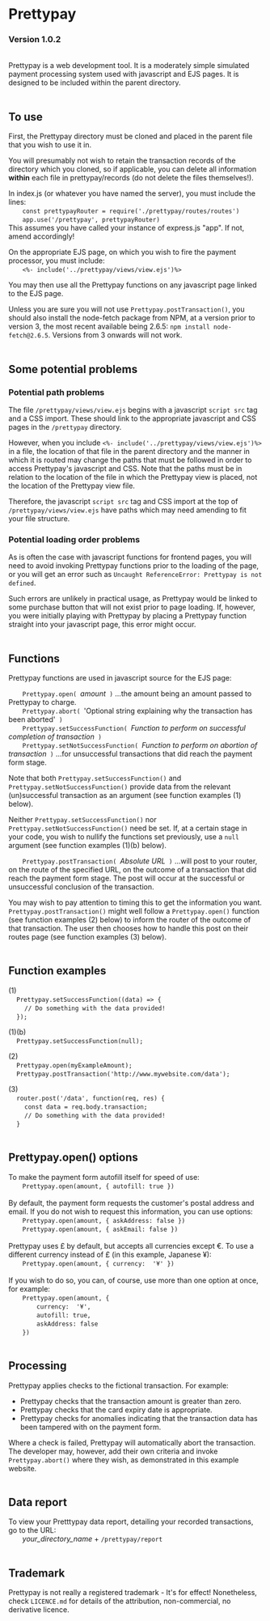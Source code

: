 # Prettypay
### Version 1.0.2
<br>
Prettypay is a web development tool. It is a moderately simple simulated payment processing system used with javascript and EJS pages. It is designed to be included within the parent directory.
<br><br>

## To use
First, the Prettypay directory must be cloned and placed in the parent file that you wish to use it in.<br>

You will presumably not wish to retain the transaction records of the directory which you cloned, so if applicable, you can delete all information **within** each file in prettypay/records (do not delete the files themselves!).<br>

In index.js (or whatever you have named the server), you must include the lines:<br>
&nbsp;&nbsp;&nbsp;&nbsp;&nbsp;&nbsp;&nbsp;`const prettypayRouter = require('./prettypay/routes/routes')`<br>
&nbsp;&nbsp;&nbsp;&nbsp;&nbsp;&nbsp;&nbsp;`app.use('/prettypay', prettypayRouter)`<br>
This assumes you have called your instance of express.js "app". If not, amend accordingly!

On the appropriate EJS page, on which you wish to fire the payment processor, you must include:<br>
&nbsp;&nbsp;&nbsp;&nbsp;&nbsp;&nbsp;&nbsp;`<%- include('../prettypay/views/view.ejs')%>`<br>

You may then use all the Prettypay functions on any javascript page linked to the EJS page.<br>

Unless you are sure you will not use `Prettypay.postTransaction()`, you should also install the node-fetch package from NPM, at a version prior to version 3, the most recent available being 2.6.5: `npm install node-fetch@2.6.5`. Versions from 3 onwards will not work.
<br><br>

## Some potential problems

### Potential path problems
The file `/prettypay/views/view.ejs` begins with a javascript `script src` tag and a CSS import. These should link to the appropriate javascript and CSS pages in the `/prettypay` directory. 

However, when you include `<%- include('../prettypay/views/view.ejs')%>` in a file, the location of that file in the parent directory and the manner in which it is routed may change the paths that must be followed in order to access Prettypay's javascript and CSS. Note that the paths must be in relation to the location of the file in which the Prettypay view is placed, not the location of the Prettypay view file.

Therefore, the javascript `script src` tag and CSS import at the top of `/prettypay/views/view.ejs` have paths which may need amending to fit your file structure.

### Potential loading order problems
As is often the case with javascript functions for frontend pages, you will need to avoid invoking Prettypay functions prior to the loading of the page, or you will get an error such as `Uncaught ReferenceError: Prettypay is not defined`. 

Such errors are unlikely in practical usage, as Prettypay would be linked to some purchase button that will not exist prior to page loading. If, however, you were initially playing with Prettypay by placing a Prettypay function straight into your javascript page, this error might occur.
<br><br>

## Functions
Prettypay functions are used in javascript source for the EJS page:<br>

&nbsp;&nbsp;&nbsp;&nbsp;&nbsp;&nbsp;&nbsp;`Prettypay.open( `*amount*` )` ...the amount being an amount passed to Prettypay to charge.<br>
&nbsp;&nbsp;&nbsp;&nbsp;&nbsp;&nbsp;&nbsp;`Prettypay.abort( `'Optional string explaining why the transaction has been aborted'` )`<br>
&nbsp;&nbsp;&nbsp;&nbsp;&nbsp;&nbsp;&nbsp;`Prettypay.setSuccessFunction( `*Function to perform on successful completion of transaction*` )`<br>
&nbsp;&nbsp;&nbsp;&nbsp;&nbsp;&nbsp;&nbsp;`Prettypay.setNotSuccessFunction( `*Function to perform on abortion of transaction*` )` ...for unsuccessful transactions that did reach the payment form stage.<br>

Note that both `Prettypay.setSuccessFunction()` and `Prettypay.setNotSuccessFunction()` provide data from the relevant (un)successful transaction as an argument (see function examples (1) below).<br>

Neither `Prettypay.setSuccessFunction()` nor `Prettypay.setNotSuccessFunction()` need be set. If, at a certain stage in your code, you wish to nullify the functions set previously, use a `null` argument (see function examples (1)(b) below).<br>

&nbsp;&nbsp;&nbsp;&nbsp;&nbsp;&nbsp;&nbsp;`Prettypay.postTransaction( `*Absolute URL*` )` ...will post to your router, on the route of the specified URL, on the outcome of a transaction that did reach the payment form stage. The post will occur at the successful or unsuccessful conclusion of the transaction.<br>

You may wish to pay attention to timing this to get the information you want. `Prettypay.postTransaction()` might well follow a  `Prettypay.open()` function (see function examples (2) below) to inform the router of the outcome of that transaction. The user then chooses how to handle this post on their routes page (see function examples (3) below).<br>
<br>

## Function examples
(1)<br>
&nbsp;&nbsp;&nbsp;&nbsp;`Prettypay.setSuccessFunction((data) => {`<br>
&nbsp;&nbsp;&nbsp;&nbsp;&nbsp;&nbsp;&nbsp;&nbsp;`// Do something with the data provided!`<br>
&nbsp;&nbsp;&nbsp;&nbsp;`});`<br>

(1)(b)<br>
&nbsp;&nbsp;&nbsp;&nbsp;`Prettypay.setSuccessFunction(null);`<br>

(2)<br>
&nbsp;&nbsp;&nbsp;&nbsp;`Prettypay.open(myExampleAmount);`<br>
&nbsp;&nbsp;&nbsp;&nbsp;`Prettypay.postTransaction('http://www.mywebsite.com/data');`<br>

(3)<br>
&nbsp;&nbsp;&nbsp;&nbsp;`router.post('/data', function(req, res) {`<br>
&nbsp;&nbsp;&nbsp;&nbsp;&nbsp;&nbsp;&nbsp;&nbsp;`const data = req.body.transaction;`<br>
&nbsp;&nbsp;&nbsp;&nbsp;&nbsp;&nbsp;&nbsp;&nbsp;`// Do something with the data provided!`<br>
&nbsp;&nbsp;&nbsp;&nbsp;`}`<br>
<br>

## Prettypay.open() options
To make the payment form autofill itself for speed of use:<br>
&nbsp;&nbsp;&nbsp;&nbsp;&nbsp;&nbsp;&nbsp;`Prettypay.open(amount, { autofill: true })`<br>
<br>
By default, the payment form requests the customer's postal address and email. If you do not wish to request this information, you can use options:<br>
&nbsp;&nbsp;&nbsp;&nbsp;&nbsp;&nbsp;&nbsp;`Prettypay.open(amount, { askAddress: false })`<br>
&nbsp;&nbsp;&nbsp;&nbsp;&nbsp;&nbsp;&nbsp;`Prettypay.open(amount, { askEmail: false })`<br>
<br>
Prettypay uses £ by default, but accepts all currencies except €. To use a different currency instead of £ (in this example, Japanese ¥):<br>
&nbsp;&nbsp;&nbsp;&nbsp;&nbsp;&nbsp;&nbsp;`Prettypay.open(amount, { currency:  '¥' })`<br>
<br>
If you wish to do so, you can, of course, use more than one option at once, for example:<br>
&nbsp;&nbsp;&nbsp;&nbsp;&nbsp;&nbsp;&nbsp;`Prettypay.open(amount, {`<br>
&emsp;&emsp;&nbsp;&nbsp;&nbsp;&nbsp;&nbsp;&nbsp;&nbsp;`currency:  '¥',`<br>
&emsp;&emsp;&nbsp;&nbsp;&nbsp;&nbsp;&nbsp;&nbsp;&nbsp;`autofill: true,`<br>
&emsp;&emsp;&nbsp;&nbsp;&nbsp;&nbsp;&nbsp;&nbsp;&nbsp;`askAddress: false`<br>
&nbsp;&nbsp;&nbsp;&nbsp;&nbsp;&nbsp;&nbsp;`})`<br>
<br>

## Processing
Prettypay applies checks to the fictional transaction. For example:
- Prettypay checks that the transaction amount is greater than zero.
- Prettypay checks that the card expiry date is appropriate.
- Prettypay checks for anomalies indicating that the transaction data has been tampered with on the payment form.

Where a check is failed, Prettypay will automatically abort the transaction. The developer may, however, add their own criteria and invoke `Prettypay.abort()` where they wish, as demonstrated in this example website.<br>
<br>

## Data report
To view your Pretttypay data report, detailing your recorded transactions, go to the URL:<br>
&nbsp;&nbsp;&nbsp;&nbsp;&nbsp;&nbsp;&nbsp;*your_directory_name* + `/prettypay/report`<br>
<br>

## Trademark
Prettypay is not really a registered trademark - It's for effect! Nonetheless, check `LICENCE.md` for details of the attribution, non-commercial, no derivative licence.<br>
<br>
